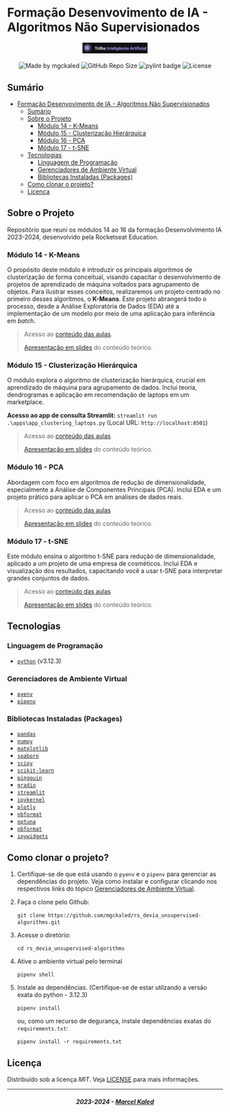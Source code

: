 <!-- markdownlint-disable MD033 -->
<!-- markdownlint-disable MD014 -->

# Formação Desenvovimento de IA - Algoritmos Não Supervisionados

<div align="center">
   <img alt="logo trilha" src=".github/assets/images/banner.png" width="30%"/>
</div>

<br>

<div align="center">
  <img alt="Made by mgckaled" src="https://img.shields.io/badge/made%20by-mgckaled-darkblue">
  <img alt="GitHub Repo Size" src="https://img.shields.io/github/repo-size/mgckaled/rs_devia_unsupervised-algorithms">
  <img alt="pylint badge" src="https://img.shields.io/badge/linting-pylint-yellowgreen">
  <img alt="License" src="https://img.shields.io/static/v1?label=license&message=MIT&color=49AA26&labelColor=000000">
</div>

## Sumário

- [Formação Desenvovimento de IA - Algoritmos Não Supervisionados](#formação-desenvovimento-de-ia---algoritmos-não-supervisionados)
  - [Sumário](#sumário)
  - [Sobre o Projeto](#sobre-o-projeto)
    - [Módulo 14 - K-Means](#módulo-14---k-means)
    - [Módulo 15 - Clusterização Hierárquica](#módulo-15---clusterização-hierárquica)
    - [Módulo 16 - PCA](#módulo-16---pca)
    - [Módulo 17 - t-SNE](#módulo-17---t-sne)
  - [Tecnologias](#tecnologias)
    - [Linguagem de Programação](#linguagem-de-programação)
    - [Gerenciadores de Ambiente Virtual](#gerenciadores-de-ambiente-virtual)
    - [Bibliotecas Instaladas (Packages)](#bibliotecas-instaladas-packages)
  - [Como clonar o projeto?](#como-clonar-o-projeto)
  - [Licença](#licença)

## Sobre o Projeto

Repositório que reuni os módulos 14 ao 16 da formação Desenvolvimento IA 2023-2024, desenvolvido pela Rocketseat Education.

### Módulo 14 - K-Means

O propósito deste módulo é introduzir os principais algoritmos de clusterização de forma conceitual, visando capacitar o desenvolvimento de projetos de aprendizado de máquina voltados para agrupamento de objetos. Para ilustrar esses conceitos, realizaremos um projeto centrado no primeiro desses algoritmos, o **K-Means**. Este projeto abrangerá todo o processo, desde a Análise Exploratória de Dados (EDA) até a implementação de um modelo por meio de uma aplicação para inferência em *batch*.

> Acesso ao [conteúdo das aulas](.github/docs/content/m14.md).
>
> [Apresentação em slides](.github/docs/pdf/ppts_m14.pdf) do conteúdo teórico.

### Módulo 15 - Clusterização Hierárquica

O módulo explora o algoritmo de clusterização hierárquica, crucial em aprendizado de máquina para agrupamento de dados. Inclui teoria, dendrogramas e aplicação em recomendação de laptops em um marketplace.

**Acesso ao app de consulta Streamlit:** `streamlit run .\apps\app_clustering_laptops.py` (Local URL: `http://localhost:8501`)

> Acesso ao [conteúdo das aulas](.github/docs/content/m15.md)
>
> [Apresentação em slides](.github/docs/pdf/ppts_m15.pdf) do conteúdo teórico.

### Módulo 16 - PCA

Abordagem com foco em algoritmos de redução de dimensionalidade, especialmente a Análise de Componentes Principais (PCA). Inclui EDA e um projeto prático para aplicar o PCA em análises de dados reais.

> Acesso ao [conteúdo das aulas](.github/docs/content/m16.md)
> 
> [Apresentação em slides](.github/docs/pdf/ppts_m16.pdf) do conteúdo teórico.

### Módulo 17 - t-SNE

Este módulo ensina o algoritmo t-SNE para redução de dimensionalidade, aplicado a um projeto de uma empresa de cosméticos. Inclui EDA e visualização dos resultados, capacitando você a usar t-SNE para interpretar grandes conjuntos de dados.

> Acesso ao [conteúdo das aulas](.github/docs/content/m17.md)
> 
> [Apresentação em slides](.github/docs/pdf/ppts_m17.pdf) do conteúdo teórico.

## Tecnologias

### Linguagem de Programação

- [`python`](https://www.python.org/) (v3.12.3)

### Gerenciadores de Ambiente Virtual

- [`pyenv`](https://github.com/pyenv/pyenv)
- [`pipenv`](https://pipenv.pypa.io/en/latest/)

### Bibliotecas Instaladas (Packages)

- [`pandas`](https://pandas.pydata.org/)
- [`numpy`](https://numpy.org/)
- [`matplotlib`](https://matplotlib.org/)
- [`seaborn`](https://seaborn.pydata.org/)
- [`scipy`](https://scipy.org/)
- [`scikit-learn`](https://scikit-learn.org/stable/)
- [`pingouin`](https://pingouin-stats.org/build/html/index.html)
- [`gradio`](https://www.gradio.app/)
- [`streamlit`](https://streamlit.io/)
- [`ipykernel`](https://pypi.org/project/ipykernel/)
- [`plotly`](https://plotly.com/python/)
- [`nbformat`](https://pypi.org/project/nbformat/)
- [`optuna`](https://optuna.org/)
- [`nbformat`](https://pypi.org/project/nbformat/)
- [`ipywidgets`](https://pypi.org/project/ipywidgets/)


## Como clonar o projeto?

1. Certifique-se de que está usando o `pyenv` e o `pipenv` para gerenciar as dependências do projeto. Veja como instalar e configurar clicando nos respectivos links do tópico [Gerenciadores de Ambiente Virtual](#gerenciadores-de-ambiente-virtual).

2. Faça o clone pelo Github:

    ```shell
    git clone https://github.com/mgckaled/rs_devia_unsupervised-algorithms.git
    ```

3. Acesse o diretório:

    ```shell
    cd rs_devia_unsupervised-algorithms
    ```

4. Ative o ambiente virtual pelo terminal

    ```shell
    pipenv shell
    ```

5. Instale as dependências. (Certifique-se de estar utilzando a versão exata do python - 3.12.3)

    ```shell
    pipenv install
    ```

    ou, como um recurso de degurança, instale dependências exatas do `requirements.txt`:

    ```shell
    pipenv install -r requirements.txt
    ```


## Licença

Distribuído sob a licença *MIT*. Veja [LICENSE](LICENSE) para mais informações.

---

<h5 align="center">
  2023-2024 - <a href="https://github.com/mgckaled/">Marcel Kaled</a>
</h5>